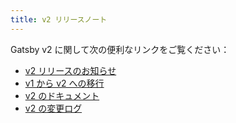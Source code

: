```yaml
---
title: v2 リリースノート
---
```


Gatsby v2 に関して次の便利なリンクをご覧ください：

- [v2 リリースのお知らせ](/blog/2018-09-17-gatsby-v2/)
- [v1 から v2 への移行](/docs/migrating-from-v1-to-v2/)
- [v2 のドキュメント](/docs/)
- [v2 の変更ログ](https://github.com/gatsbyjs/gatsby/blob/master/packages/gatsby/CHANGELOG.md#200-2018-09-17)
